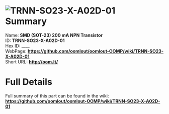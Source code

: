 
![TRNN-SO23-X-A02D-01](https://github.com/oomlout/oomlout-OOMP/blob/master/parts/TRNN-SO23-X-A02D-01/TRNN-SO23-X-A02D-01_420.jpg)   
Summary
=================
  
Name: __SMD (SOT-23) 200 mA NPN Transistor__    
ID: __TRNN-SO23-X-A02D-01__   
Hex ID: ____   
WebPage: __https://github.com/oomlout/oomlout-OOMP/wiki/TRNN-SO23-X-A02D-01__   
Short URL: __http://oom.lt/__   

Full Details
==========================
Full summary of this part can be found in the wiki:   
__https://github.com/oomlout/oomlout-OOMP/wiki/TRNN-SO23-X-A02D-01__    

